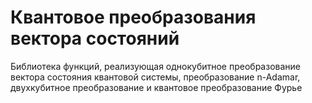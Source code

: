 # Квантовое преобразования вектора состояний
Библиотека функций, реализующая однокубитное преобразование вектора состояния квантовой системы, преобразование n-Adamar, двухкубитное преобразование и квантовое преобразование Фурье
